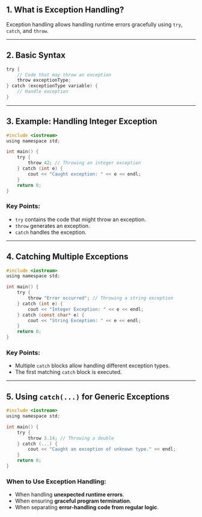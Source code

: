 ## 1. What is Exception Handling?
Exception handling allows handling runtime errors gracefully using `try`, `catch`, and `throw`.

---

## 2. Basic Syntax
```c
try {
    // Code that may throw an exception
    throw exceptionType;
} catch (exceptionType variable) {
    // Handle exception
}
```

---

## 3. Example: Handling Integer Exception
```c
#include <iostream>
using namespace std;

int main() {
    try {
        throw 42; // Throwing an integer exception
    } catch (int e) {
        cout << "Caught exception: " << e << endl;
    }
    return 0;
}
```

### Key Points:
- `try` contains the code that might throw an exception.
- `throw` generates an exception.
- `catch` handles the exception.

---

## 4. Catching Multiple Exceptions
```c
#include <iostream>
using namespace std;

int main() {
    try {
        throw "Error occurred"; // Throwing a string exception
    } catch (int e) {
        cout << "Integer Exception: " << e << endl;
    } catch (const char* e) {
        cout << "String Exception: " << e << endl;
    }
    return 0;
}
```

### Key Points:
- Multiple `catch` blocks allow handling different exception types.
- The first matching `catch` block is executed.

---

## 5. Using `catch(...)` for Generic Exceptions
```c
#include <iostream>
using namespace std;

int main() {
    try {
        throw 3.14; // Throwing a double
    } catch (...) {
        cout << "Caught an exception of unknown type." << endl;
    }
    return 0;
}
```

### When to Use Exception Handling:
- When handling **unexpected runtime errors**.
- When ensuring **graceful program termination**.
- When separating **error-handling code from regular logic**.

